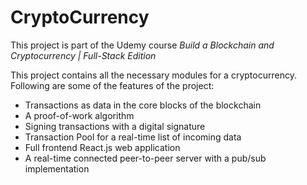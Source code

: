 # CryptoCurrency

This project is part of the Udemy course *Build a Blockchain and Cryptocurrency | Full-Stack Edition*

This project contains all the necessary modules for a cryptocurrency. Following are some of the features of the project:
- Transactions as data in the core blocks of the blockchain
- A proof-of-work algorithm
- Signing transactions with a digital signature
- Transaction Pool for a real-time list of incoming data
- Full frontend React.js web application
- A real-time connected peer-to-peer server with a pub/sub implementation
